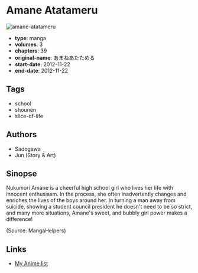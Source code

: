 # Amane Atatameru

![amane-atatameru](https://cdn.myanimelist.net/images/manga/2/135431.jpg)

-   **type**: manga
-   **volumes**: 3
-   **chapters**: 39
-   **original-name**: あまねあたためる
-   **start-date**: 2012-11-22
-   **end-date**: 2012-11-22

## Tags

-   school
-   shounen
-   slice-of-life

## Authors

-   Sadogawa
-   Jun (Story & Art)

## Sinopse

Nukumori Amane is a cheerful high school girl who lives her life with innocent enthusiasm. In the process, she often inadvertently changes and enriches the lives of the boys around her. In turning a man away from suicide, showing a student council president he doesn't need to be so strict, and many more situations, Amane's sweet, and bubbly girl power makes a difference!

(Source: MangaHelpers)

## Links

-   [My Anime list](https://myanimelist.net/manga/78171/Amane_Atatameru)
